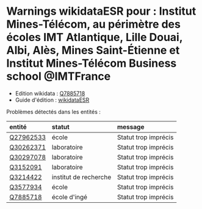 Warnings wikidataESR pour : Institut Mines-Télécom, au périmètre des écoles IMT Atlantique, Lille Douai, Albi, Alès, Mines Saint-Étienne et Institut Mines-Télécom Business school @IMTFrance
================

- Edition wikidata : [Q7885718](https://www.wikidata.org/wiki/Q7885718)
- Guide d'édition : [wikidataESR](https://github.com/cpesr/wikidataESR/)



Problèmes détectés dans les entités :

|entité                                               |statut                |message              |
|:----------------------------------------------------|:---------------------|:--------------------|
|[Q27962533](https://www.wikidata.org/wiki/Q27962533) |école                 |Statut trop imprécis |
|[Q30262371](https://www.wikidata.org/wiki/Q30262371) |laboratoire           |Statut trop imprécis |
|[Q30297078](https://www.wikidata.org/wiki/Q30297078) |laboratoire           |Statut trop imprécis |
|[Q3152091](https://www.wikidata.org/wiki/Q3152091)   |laboratoire           |Statut trop imprécis |
|[Q3214422](https://www.wikidata.org/wiki/Q3214422)   |institut de recherche |Statut trop imprécis |
|[Q3577934](https://www.wikidata.org/wiki/Q3577934)   |école                 |Statut trop imprécis |
|[Q7885718](https://www.wikidata.org/wiki/Q7885718)   |école d'ingé          |Statut trop imprécis |
